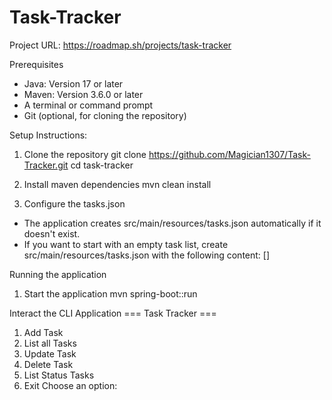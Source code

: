 # Task-Tracker

Project URL: https://roadmap.sh/projects/task-tracker


Prerequisites
- Java: Version 17 or later
- Maven: Version 3.6.0 or later
- A terminal or command prompt
- Git (optional, for cloning the repository)


Setup Instructions:
1. Clone the repository
git clone https://github.com/Magician1307/Task-Tracker.git
cd task-tracker

2. Install maven dependencies
mvn clean install

3. Configure the tasks.json
- The application creates src/main/resources/tasks.json automatically if it doesn't exist.
- If you want to start with an empty task list, create src/main/resources/tasks.json with the following content:
    []

Running the application
1. Start the application
mvn spring-boot::run

Interact the CLI Application
=== Task Tracker ===
1. Add Task
2. List all Tasks
3. Update Task
4. Delete Task
5. List Status Tasks
6. Exit
Choose an option: 


